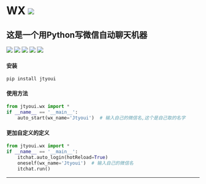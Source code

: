 # **WX** [![](https://gitee.com/tyoui/logo/raw/master/logo/photolog.png)][1]

## 这是一个用Python写微信自动聊天机器
[![](https://img.shields.io/badge/个人网站-jtyoui-yellow.com.svg)][1]
[![](https://img.shields.io/badge/Python-3.6-green.svg)]()
[![](https://img.shields.io/badge/BlogWeb-Tyoui-bule.svg)][1]
[![](https://img.shields.io/badge/Email-jtyoui@qq.com-red.svg)]()
[![](https://img.shields.io/badge/项目-微信-black.svg)]()


#### 安装
    pip install jtyoui

#### 使用方法
```python
from jtyoui.wx import *
if __name__ == '__main__':
    auto_start(wx_name='Jtyoui')  # 输入自己的微信名,这个是自己取的名字
```

#### 更加自定义的定义
```python
from jtyoui.wx import *
if __name__ == '__main__':
    itchat.auto_login(hotReload=True)
    oneself(wx_name='Jtyoui')  # 输入自己的微信名
    itchat.run()
```

***
[1]: https://blog.jtyoui.com
